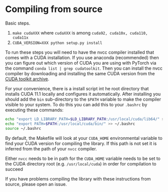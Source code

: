 # Compiling from source

Basic steps.
1. `make cudaXXX` where `cudaXXX` is among `cuda92, cuda10x, cuda110, cuda11x`
2. `CUDA_VERSION=XXX python setup.py install`

To run these steps you will need to have the nvcc compiler installed that comes with a CUDA installation. If you use anaconda (recommended) then you can figure out which version of CUDA you are using with PyTorch via the command `conda list | grep cudatoolkit`. Then you can install the nvcc compiler by downloading and installing the same CUDA version from the [CUDA toolkit archive](https://developer.nvidia.com/cuda-toolkit-archive). 

For your convenience, there is a install script int he root directory that installs CUDA 11.1 locally and configures it automatically. After installing you should add the `bin` sub-directory to the `$PATH` variable to make the compiler visible to your system. To do this you can add this to your `.bashrc` by executing these commands:
```bash
echo "export LD_LIBRARY_PATH=$LD_LIBRARY_PATH:/usr/local/cuda/lib64/" >> ~/.bashrc
echo "export PATH=$PATH:/usr/local/cuda/bin/" >> ~/.bashrc
source ~/.bashrc
```

By default, the Makefile will look at your `CUDA_HOME` environmental variable to find your CUDA version for compiling the library. If this path is not set it is inferred from the path of your `nvcc` compiler. 

Either `nvcc` needs to be in path for the `CUDA_HOME` variable needs to be set to the CUDA directory root (e.g. `/usr/local/cuda`) in order for compilation to succeed

If you have problems compiling the library with these instructions from source, please open an issue.
